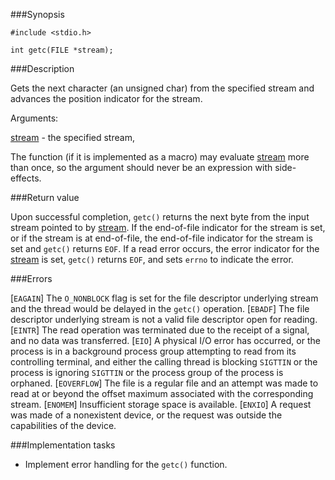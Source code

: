 ###Synopsis

`#include <stdio.h>`

`int getc(FILE *stream);`

###Description

Gets the next character (an unsigned char) from the specified stream and advances the position indicator for the stream.

Arguments:

<u>stream</u> - the specified stream,

The function (if it is implemented as a macro) may evaluate <u>stream</u> more than once, so the argument should never be an expression with side-effects.

###Return value

Upon successful completion, `getc()` returns the next byte from the input stream pointed to by <u>stream</u>. If the end-of-file indicator for the stream is set, or if the stream is at end-of-file, the end-of-file indicator for the stream is set and `getc()` returns `EOF`. If a read error occurs, the error indicator for the <u>stream</u> is set, `getc()` returns `EOF`, and sets `errno` to indicate the error.

###Errors

[`EAGAIN`] The `O_NONBLOCK` flag is set for the file descriptor underlying stream and the thread would be delayed in the `getc()` operation. 
[`EBADF`]  The file descriptor underlying stream is not a valid file descriptor open for reading. 
[`EINTR`]  The read operation was terminated due to the receipt of a signal, and no data was transferred. 
[`EIO`]    A physical I/O error has occurred, or the process is in a background process group attempting to read from its controlling terminal, and either the calling thread is blocking `SIGTTIN` or the process is ignoring `SIGTTIN` or the process group of the process is orphaned.
[`EOVERFLOW`]  The file is a regular file and an attempt was made to read at or beyond the offset maximum associated with the corresponding stream. 
[`ENOMEM`] Insufficient storage space is available. 
[`ENXIO`]  A request was made of a nonexistent device, or the request was outside the capabilities of the device.

###Implementation tasks

* Implement error handling for the `getc()` function.